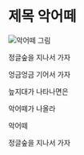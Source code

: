 # 제목 악어떼

![악어떼 그림](./cover_crocodile.jpg)

정글숲을 지나서 가자

엉금엉금 기어서 가자

늪지대가 나타나면은

악어떼가 나올라

악어떼


정글숲을 지나서 가자

